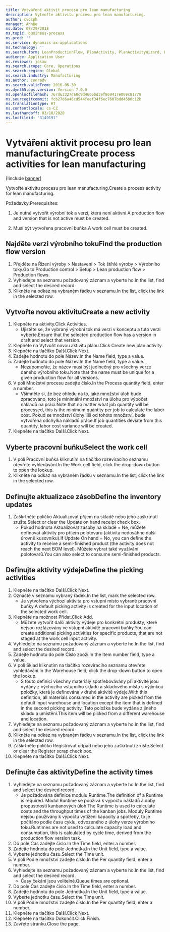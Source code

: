 ```yaml
---
title: Vytváření aktivit procesu pro lean manufacturing
description: Vytvořte aktivitu procesu pro lean manufacturing.
author: cvocph
manager: AnnBe
ms.date: 08/29/2018
ms.topic: business-process
ms.prod: ''
ms.service: dynamics-ax-applications
ms.technology: ''
ms.search.form: LeanProductionFlow, PlanActivity, PlanActivityWizard, LeanWorkCellLookup, InventLocationIdLookup
audience: Application User
ms.reviewer: josaw
ms.search.scope: Core, Operations
ms.search.region: Global
ms.search.industry: Manufacturing
ms.author: conradv
ms.search.validFrom: 2016-06-30
ms.dyn365.ops.version: Version 7.0.0
ms.openlocfilehash: 767d63327da0c9d4666bd3ef869417e809c81779
ms.sourcegitcommit: fcb27d6a46cd544feef34f6ec7607bdd46b0c12b
ms.translationtype: HT
ms.contentlocale: cs-CZ
ms.lasthandoff: 03/18/2020
ms.locfileid: "3149191"
---
```

# <a name="create-process-activities-for-lean-manufacturing"></a><span data-ttu-id="12b5c-103">Vytváření aktivit procesu pro lean manufacturing</span><span class="sxs-lookup"><span data-stu-id="12b5c-103">Create process activities for lean manufacturing</span></span>

[!include [banner](../../includes/banner.md)]

<span data-ttu-id="12b5c-104">Vytvořte aktivitu procesu pro lean manufacturing.</span><span class="sxs-lookup"><span data-stu-id="12b5c-104">Create a process activity for lean manufacturing.</span></span> 

<span data-ttu-id="12b5c-105">Požadavky:</span><span class="sxs-lookup"><span data-stu-id="12b5c-105">Prerequisites:</span></span> 

1. <span data-ttu-id="12b5c-106">Je nutné vytvořit výrobní tok a verzi, která není aktivní.</span><span class="sxs-lookup"><span data-stu-id="12b5c-106">A production flow and version that is not active must be created.</span></span>

2. <span data-ttu-id="12b5c-107">Musí být vytvořena pracovní buňka.</span><span class="sxs-lookup"><span data-stu-id="12b5c-107">A work cell must be created.</span></span>


## <a name="find-the-production-flow-version"></a><span data-ttu-id="12b5c-108">Najděte verzi výrobního toku</span><span class="sxs-lookup"><span data-stu-id="12b5c-108">Find the production flow version</span></span>
1. <span data-ttu-id="12b5c-109">Přejděte na Řízení výroby > Nastavení > Tok štíhlé výroby > Výrobního toky.</span><span class="sxs-lookup"><span data-stu-id="12b5c-109">Go to Production control > Setup > Lean production flow > Production flows.</span></span>
2. <span data-ttu-id="12b5c-110">Vyhledejte na seznamu požadovaný záznam a vyberte ho.</span><span class="sxs-lookup"><span data-stu-id="12b5c-110">In the list, find and select the desired record.</span></span>
3. <span data-ttu-id="12b5c-111">Klikněte na odkaz na vybraném řádku v seznamu.</span><span class="sxs-lookup"><span data-stu-id="12b5c-111">In the list, click the link in the selected row.</span></span>

## <a name="create-a-new-activity"></a><span data-ttu-id="12b5c-112">Vytvořte novou aktivitu</span><span class="sxs-lookup"><span data-stu-id="12b5c-112">Create a new activity</span></span>
1. <span data-ttu-id="12b5c-113">Klepněte na aktivity.</span><span class="sxs-lookup"><span data-stu-id="12b5c-113">Click Activities.</span></span>
    * <span data-ttu-id="12b5c-114">Ujistěte se, že vybraný výrobní tok má verzi v konceptu a tuto verzi vyberte.</span><span class="sxs-lookup"><span data-stu-id="12b5c-114">Ensure that the selected production flow has a version in draft and select that version.</span></span>  
2. <span data-ttu-id="12b5c-115">Klepněte na Vytvořit novou aktivitu plánu.</span><span class="sxs-lookup"><span data-stu-id="12b5c-115">Click Create new plan activity.</span></span>
3. <span data-ttu-id="12b5c-116">Klepněte na tlačítko Další.</span><span class="sxs-lookup"><span data-stu-id="12b5c-116">Click Next.</span></span>
4. <span data-ttu-id="12b5c-117">Zadejte hodnotu do pole Název.</span><span class="sxs-lookup"><span data-stu-id="12b5c-117">In the Name field, type a value.</span></span>
5. <span data-ttu-id="12b5c-118">Zadejte hodnotu do pole Název.</span><span class="sxs-lookup"><span data-stu-id="12b5c-118">In the Name field, type a value.</span></span>
    * <span data-ttu-id="12b5c-119">Nezapomeňte, že název musí být jedinečný pro všechny verze daného výrobního toku.</span><span class="sxs-lookup"><span data-stu-id="12b5c-119">Note that the name must be unique for a given production flow for all versions.</span></span>  
6. <span data-ttu-id="12b5c-120">V poli Množství procesu zadejte číslo.</span><span class="sxs-lookup"><span data-stu-id="12b5c-120">In the Process quantity field, enter a number.</span></span>
    * <span data-ttu-id="12b5c-121">Všimněte si, že bez ohledu na to, jaké množství úloh bude zpracováno, toto je minimální množství na úlohu pro výpočet nákladů na práci.</span><span class="sxs-lookup"><span data-stu-id="12b5c-121">Note that no matter what job quantity will be processed, this is the minimum quantity per job to calculate the labor cost.</span></span> <span data-ttu-id="12b5c-122">Pokud se množství úlohy liší od tohoto množství, bude vytvořena odchylka nákladů práce.</span><span class="sxs-lookup"><span data-stu-id="12b5c-122">If job quantities deviate from this quantity, labor cost variance will be created.</span></span>  
7. <span data-ttu-id="12b5c-123">Klepněte na tlačítko Další.</span><span class="sxs-lookup"><span data-stu-id="12b5c-123">Click Next.</span></span>

## <a name="select-the-work-cell"></a><span data-ttu-id="12b5c-124">Vyberte pracovní buňku</span><span class="sxs-lookup"><span data-stu-id="12b5c-124">Select the work cell</span></span>
1. <span data-ttu-id="12b5c-125">V poli Pracovní buňka kliknutím na tlačítko rozevíracího seznamu otevřete vyhledávání.</span><span class="sxs-lookup"><span data-stu-id="12b5c-125">In the Work cell field, click the drop-down button to open the lookup.</span></span>
2. <span data-ttu-id="12b5c-126">Klikněte na odkaz na vybraném řádku v seznamu.</span><span class="sxs-lookup"><span data-stu-id="12b5c-126">In the list, click the link in the selected row.</span></span>

## <a name="define-the-inventory-updates"></a><span data-ttu-id="12b5c-127">Definujte aktualizace zásob</span><span class="sxs-lookup"><span data-stu-id="12b5c-127">Define the inventory updates</span></span>
1. <span data-ttu-id="12b5c-128">Zaškrtněte políčko Aktualizovat příjem na skladě nebo jeho zaškrtnutí zrušte.</span><span class="sxs-lookup"><span data-stu-id="12b5c-128">Select or clear the Update on hand receipt check box.</span></span>
    * <span data-ttu-id="12b5c-129">Pokud hodnota Aktualizovat zásoby na skladě = Ne, můžete definovat aktivity pro příjem polotovaru (aktivita nedosáhne další úrovně kusovníku).</span><span class="sxs-lookup"><span data-stu-id="12b5c-129">If Update On hand = No, you can define the activity to receive a semi-finished product (the activity does not reach the next BOM level).</span></span>    <span data-ttu-id="12b5c-130">Můžete vybrat také využívání polotovarů.</span><span class="sxs-lookup"><span data-stu-id="12b5c-130">You can also select to consume semi-finished products.</span></span>  

## <a name="define-the-picking-activities"></a><span data-ttu-id="12b5c-131">Definujte aktivity výdeje</span><span class="sxs-lookup"><span data-stu-id="12b5c-131">Define the picking activities</span></span>
1. <span data-ttu-id="12b5c-132">Klepněte na tlačítko Další.</span><span class="sxs-lookup"><span data-stu-id="12b5c-132">Click Next.</span></span>
2. <span data-ttu-id="12b5c-133">Označte v seznamu vybraný řádek.</span><span class="sxs-lookup"><span data-stu-id="12b5c-133">In the list, mark the selected row.</span></span>
    * <span data-ttu-id="12b5c-134">Je vytvořena výchozí aktivita pro vstupní místo vybrané pracovní buňky.</span><span class="sxs-lookup"><span data-stu-id="12b5c-134">A default picking activity is created for the input location of the selected work cell.</span></span>  
3. <span data-ttu-id="12b5c-135">Klepněte na možnost Přidat.</span><span class="sxs-lookup"><span data-stu-id="12b5c-135">Click Add.</span></span>
    * <span data-ttu-id="12b5c-136">Můžete vytvořit další aktivity výdeje pro konkrétní produkty, které nejsou rozfázovány ve vstupní aktivitě pracovní buňky.</span><span class="sxs-lookup"><span data-stu-id="12b5c-136">You can create additional picking activities for specific products, that are not staged at the work cell input activity.</span></span>  
4. <span data-ttu-id="12b5c-137">Vyhledejte na seznamu požadovaný záznam a vyberte ho.</span><span class="sxs-lookup"><span data-stu-id="12b5c-137">In the list, find and select the desired record.</span></span>
5. <span data-ttu-id="12b5c-138">Zadejte hodnotu do pole Číslo zboží.</span><span class="sxs-lookup"><span data-stu-id="12b5c-138">In the Item number field, type a value.</span></span>
6. <span data-ttu-id="12b5c-139">V poli Sklad kliknutím na tlačítko rozevíracího seznamu otevřete vyhledávání.</span><span class="sxs-lookup"><span data-stu-id="12b5c-139">In the Warehouse field, click the drop-down button to open the lookup.</span></span>
    * <span data-ttu-id="12b5c-140">S touto definicí všechny materiály spotřebovávány při aktivitě jsou vydány z výchozího vstupního skladu a skladového místa s výjimkou položky, která je definována v druhé aktivitě výdeje.</span><span class="sxs-lookup"><span data-stu-id="12b5c-140">With this definition, all materials consumed in the activity are picked from the default input warehouse and location except the item that is defined in the second picking activity.</span></span> <span data-ttu-id="12b5c-141">Tato položka bude vydána z jiného skladu a umístění.</span><span class="sxs-lookup"><span data-stu-id="12b5c-141">This item will be picked from a different warehouse and location.</span></span>  
7. <span data-ttu-id="12b5c-142">Vyhledejte na seznamu požadovaný záznam a vyberte ho.</span><span class="sxs-lookup"><span data-stu-id="12b5c-142">In the list, find and select the desired record.</span></span>
8. <span data-ttu-id="12b5c-143">Klikněte na odkaz na vybraném řádku v seznamu.</span><span class="sxs-lookup"><span data-stu-id="12b5c-143">In the list, click the link in the selected row.</span></span>
9. <span data-ttu-id="12b5c-144">Zaškrtněte políčko Registrovat odpad nebo jeho zaškrtnutí zrušte.</span><span class="sxs-lookup"><span data-stu-id="12b5c-144">Select or clear the Register scrap check box.</span></span>
10. <span data-ttu-id="12b5c-145">Klepněte na tlačítko Další.</span><span class="sxs-lookup"><span data-stu-id="12b5c-145">Click Next.</span></span>

## <a name="define-the-activity-times"></a><span data-ttu-id="12b5c-146">Definujte čas aktivity</span><span class="sxs-lookup"><span data-stu-id="12b5c-146">Define the activity times</span></span>
1. <span data-ttu-id="12b5c-147">Vyhledejte na seznamu požadovaný záznam a vyberte ho.</span><span class="sxs-lookup"><span data-stu-id="12b5c-147">In the list, find and select the desired record.</span></span>
    * <span data-ttu-id="12b5c-148">Je požadována definice modulu Runtime.</span><span class="sxs-lookup"><span data-stu-id="12b5c-148">The definition of a Runtime is required.</span></span> <span data-ttu-id="12b5c-149">Modul Runtime se používá k výpočtu nákladů a doby propustnosti kanbanových úloh.</span><span class="sxs-lookup"><span data-stu-id="12b5c-149">The Runtime is used to calculate costs and the throughput times of the kanban jobs.</span></span> <span data-ttu-id="12b5c-150">Moduly Runtime nejsou používány k výpočtu vytížení kapacity a spotřeby, to je počítáno podle času cyklu, odvozeného z úlohy verze výrobního toku.</span><span class="sxs-lookup"><span data-stu-id="12b5c-150">Runtimes are not used to calculate capacity load and consumption, this is calculated by cycle time, derived from the production flow version task.</span></span>  
2. <span data-ttu-id="12b5c-151">Do pole Čas zadejte číslo.</span><span class="sxs-lookup"><span data-stu-id="12b5c-151">In the Time field, enter a number.</span></span>
3. <span data-ttu-id="12b5c-152">Zadejte hodnotu do pole Jednotka.</span><span class="sxs-lookup"><span data-stu-id="12b5c-152">In the Unit field, type a value.</span></span>
4. <span data-ttu-id="12b5c-153">Vyberte jednotku času.</span><span class="sxs-lookup"><span data-stu-id="12b5c-153">Select the Time unit.</span></span>
5. <span data-ttu-id="12b5c-154">V poli Podle množství zadejte číslo.</span><span class="sxs-lookup"><span data-stu-id="12b5c-154">In the Per quantity field, enter a number.</span></span>
6. <span data-ttu-id="12b5c-155">Vyhledejte na seznamu požadovaný záznam a vyberte ho.</span><span class="sxs-lookup"><span data-stu-id="12b5c-155">In the list, find and select the desired record.</span></span>
    * <span data-ttu-id="12b5c-156">Časy čekání jsou volitelné.</span><span class="sxs-lookup"><span data-stu-id="12b5c-156">Queue times are optional.</span></span>  
7. <span data-ttu-id="12b5c-157">Do pole Čas zadejte číslo.</span><span class="sxs-lookup"><span data-stu-id="12b5c-157">In the Time field, enter a number.</span></span>
8. <span data-ttu-id="12b5c-158">Zadejte hodnotu do pole Jednotka.</span><span class="sxs-lookup"><span data-stu-id="12b5c-158">In the Unit field, type a value.</span></span>
9. <span data-ttu-id="12b5c-159">Vyberte jednotku času.</span><span class="sxs-lookup"><span data-stu-id="12b5c-159">Select the Time unit.</span></span>
10. <span data-ttu-id="12b5c-160">V poli Podle množství zadejte číslo.</span><span class="sxs-lookup"><span data-stu-id="12b5c-160">In the Per quantity field, enter a number.</span></span>
11. <span data-ttu-id="12b5c-161">Klepněte na tlačítko Další.</span><span class="sxs-lookup"><span data-stu-id="12b5c-161">Click Next.</span></span>
12. <span data-ttu-id="12b5c-162">Klepněte na tlačítko Dokončit.</span><span class="sxs-lookup"><span data-stu-id="12b5c-162">Click Finish.</span></span>
13. <span data-ttu-id="12b5c-163">Zavřete stránku.</span><span class="sxs-lookup"><span data-stu-id="12b5c-163">Close the page.</span></span>


